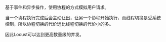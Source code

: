 基于事件和异步操作，使用协程的方式模拟用户请求。

当一个协程执行完成后会主动让出，让另一个协程开始执行，而线程切换是受系统控制，所以协程切换的代价远比线程切换的代价小的多。

因此Locust可以达到更高数量级的并发。